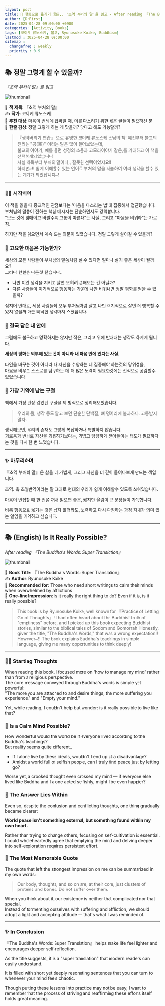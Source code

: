 ```yaml
---
layout: post
title: 📘 행동으로 옮기기 힘든,, '초역 부처의 말'을 읽고 - After reading 『The Buddha's Words: Super Translation』
author: [DrFirst]
date: 2025-04-28 09:00:00 +0900
categories: [Activity, Books]
tags: [코이케 류노스케, 불교, Ryunosuke Koike, Buddhism]
lastmod : 2025-04-28 09:00:00
sitemap :
  changefreq : weekly
  priority : 0.9
---
```


## 📚 정말 그렇게 할 수 있을까?
_『초역 부처의 말』를 읽고_

![thumbnail](https://github.com/user-attachments/assets/b4ccc02a-29c8-4db7-8459-5b3b9e992026)

📖 **책 제목**: 『초역 부처의 말』  
✍️ **작가**: 코이케 류노스케  
🎯 **추천 대상**: 마음이 번뇌에 휩싸일 때, 이를 다스리기 위한 짧은 글들이 필요하신 분  
🌟 **한줄 감상**: 정말 그렇게 하는 게 맞을까? 맞다고 해도 가능할까?

> 『생각버리기 연습』 으로 유명한 코이케 류노스케 스님의 책!
> 예전부터 불교의 진리는 "공(空)" 이라는 말은 많이 들어보았는데,  
> 불교의 이야기, 예를 들면 성경의 소돔과 고모라이야기 같은,를 기대하고 이 책을 선택하게되었습니다  
> 사실 제목부터 부처의 말이니,, 잘못된 선택이었지요!!  
> 하지만~!! 쉽게 이해할수 있는 언어로 부처의 말을 서술하여 여러 생각을 할수 있는 계기가 되었답니다~!  

---

### 🧘‍♂️ 시작하며

이 책을 읽을 때 종교적인 관점보다는 '마음을 다스리는 법'에 집중해서 접근했습니다.  
부처님의 말씀이 전하는 핵심 메시지는 단순하면서도 강력합니다.  
"모든 것에 얽매이고 바랄수록 고통이 따른다"는 사실, 그리고 "마음을 비워라"는 가르침.  

하지만 책을 읽으면서 계속 드는 의문이 있었습니다. 정말 그렇게 살아갈 수 있을까?  

### 🤔 고요한 마음은 가능한가?

세상의 모든 사람들이 부처님의 말씀처럼 살 수 있다면 얼마나 살기 좋은 세상이 될까요?  
그러나 현실은 다른것 같습니다..   

- 나만 이런 생각을 지키고 살면 오히려 손해보는 건 아닐까?
- 다른 사람들이 이기적으로 행동하는 가운데 나만 비워내면 정말 평화를 얻을 수 있을까?

심지어 반대로, 세상 사람들이 모두 부처님처럼 살고 나만 이기적으로 살면 더 행복할 수 있지 않을까 하는 삐딱한 생각마저 스쳤습니다.  

### 🌱 결국 답은 내 안에

그럼에도 불구하고 명확하지는 않지만 작은, 그리고 위에 반대대는 생각도 하게게 됩니다.   

**세상의 평화는 외부에 있는 것이 아니라 내 마음 안에 있다는 사실.**

타인을 바꾸는 것이 아니라 나 자신을 수양하는 데 집중해야 하는것의 당위성을,  
마음을 비우고 스스로를 탐구하는 데 더 많은 노력이 필요한것에는 전적으로 공감할수 있었습니다  

### 📖 가장 기억에 남는 구절

책에서 가장 인상 깊었던 구절을 제 방식으로 정리해보았습니다.

> 우리의 몸, 생각 등도 알고 보면 단순한 단백질, 뼈 덩어리에 불과하다. 고통받지 말자.

생각해보면, 우리의 존재도 그렇게 복잡하거나 특별하지 않습니다.  
괴로움과 번뇌로 자신을 괴롭히기보다는, 가볍고 담담하게 받아들이는 태도가 필요하다는 것을 다시 한 번 느꼈습니다.  

---

### ✨ 마무리하며

『초역 부처의 말』은 삶을 더 가볍게, 그리고 자신을 더 깊이 들여다보게 만드는 책입니다.  

초역. 측 초월번역이라는 말 그대로 현대의 우리가 쉽게 이해할수 있도록 쓰여있습니다.  

마음이 번잡할 때 한 번쯤 꺼내 읽으면 좋은, 짧지만 울림이 큰 문장들이 가득합니다.  

비록 행동으로 옮기는 것은 쉽지 않더라도, 노력하고 다시 다짐하는 과정 자체가 의미 있는 일임을 기억하고 싶습니다.


---

## 📚 (English) Is It Really Possible?
_After reading 『The Buddha's Words: Super Translation』_

![thumbnail](https://github.com/user-attachments/assets/b4ccc02a-29c8-4db7-8459-5b3b9e992026)

📖 **Book Title**: 『The Buddha's Words: Super Translation』  
✍️ **Author**: Ryunosuke Koike  
🎯 **Recommended for**: Those who need short writings to calm their minds when overwhelmed by afflictions  
🌟 **One-line Impression**: Is it really the right thing to do? Even if it is, is it really possible?


> This book is by Ryunosuke Koike, well known for 『Practice of Letting Go of Thoughts』!
> I had often heard about the Buddhist truth of "emptiness" before, and
> I picked up this book expecting Buddhist stories, similar to the biblical tales of Sodom and Gomorrah.
> Honestly, given the title, "The Buddha's Words," that was a wrong expectation!!
> However~!! The book explains Buddha's teachings in simple language, giving me many opportunities to think deeply!

---

### 🧘‍♂️ Starting Thoughts

When reading this book, I focused more on 'how to manage my mind' rather than from a religious perspective.  
The core message conveyed through Buddha's words is simple yet powerful:  
"The more you are attached to and desire things, the more suffering you experience," and "Empty your mind."

Yet, while reading, I couldn't help but wonder: is it really possible to live like that?

### 🤔 Is a Calm Mind Possible?

How wonderful would the world be if everyone lived according to the Buddha's teachings?  
But reality seems quite different..

- If I alone live by these ideals, wouldn't I end up at a disadvantage?
- Amidst a world full of selfish people, can I truly find peace just by letting go?

Worse yet, a crooked thought even crossed my mind — if everyone else lived like Buddha and I alone acted selfishly, might I be even happier?

### 🌱 The Answer Lies Within

Even so, despite the confusion and conflicting thoughts, one thing gradually became clearer:

**World peace isn't something external, but something found within my own heart.**

Rather than trying to change others, focusing on self-cultivation is essential.  
I could wholeheartedly agree that emptying the mind and delving deeper into self-exploration requires persistent effort.

### 📖 The Most Memorable Quote

The quote that left the strongest impression on me can be summarized in my own words:

> Our body, thoughts, and so on are, at their core, just clusters of proteins and bones. Do not suffer over them.

When you think about it, our existence is neither that complicated nor that special.  
Instead of tormenting ourselves with suffering and affliction, we should adopt a light and accepting attitude — that's what I was reminded of.

---

### ✨ In Conclusion

『The Buddha's Words: Super Translation』 helps make life feel lighter and encourages deeper self-reflection.  

As the title suggests, it is a "super translation" that modern readers can easily understand.

It is filled with short yet deeply resonating sentences that you can turn to whenever your mind feels chaotic.

Though putting these lessons into practice may not be easy, I want to remember that the process of striving and reaffirming these efforts itself holds great meaning.
